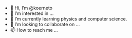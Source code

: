 - 👋 Hi, I’m @koerneto
- 👀 I’m interested in ...
- 🌱 I’m currently learning physics and computer science.
- 💞️ I’m looking to collaborate on ...
- 📫 How to reach me ...

<!---
koerneto/koerneto is a ✨ special ✨ repository because its `README.md` (this file) appears on your GitHub profile.
You can click the Preview link to take a look at your changes.
--->
